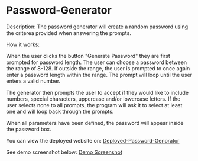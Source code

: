 # Password-Generator

Description: The password generator will create a random password using the criterea provided when answering the prompts.

How it works:

When the user clicks the button "Generate Password" they are first prompted for password length. The user can choose a password between the range of 8-128. If outside the range, the user is prompted to once again enter a password length within the range. The prompt will loop until the user enters a valid number.

The generator then prompts the user to accept if they would like to include numbers, special characters, uppercase and/or lowercase letters. If the user selects none to all prompts, the program will ask it to select at least one and will loop back through the prompts.

When all parameters have been defined, the password will appear inside the password box.

You can view the deployed website on:
[Deployed-Password-Genorator](https://neels109.github.io/Password-Generator/)

See demo screenshot below:
[Demo Screenshot](./assets/03-javascript-homework-demo.png) 
